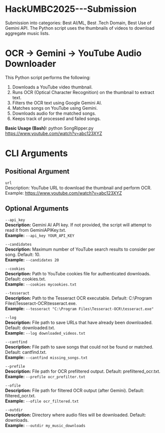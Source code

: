 # HackUMBC2025---Submission
Submission into categories: Best AI/ML, Best .Tech Domain, Best Use of Gemini API. The Python script uses the thumbnails of videos to download aggregate music lists.

# OCR → Gemini → YouTube Audio Downloader

This Python script performs the following:

1. Downloads a YouTube video thumbnail.
2. Runs OCR (Optical Character Recognition) on the thumbnail to extract text.
3. Filters the OCR text using Google Gemini AI.
4. Matches songs on YouTube using Gemini.
5. Downloads audio for the matched songs.
6. Keeps track of processed and failed songs.

**Basic Usage (Bash):** python SongRipper.py https://www.youtube.com/watch?v=abc123XYZ


# CLI Arguments<br />
## Positional Argument<br />
  ````url````<br />
Description: YouTube URL to download the thumbnail and perform OCR.<br />
Example: https://www.youtube.com/watch?v=abc123XYZ<br />


## Optional Arguments<br />
  ````--api_key````<br />
**Description:** Gemini AI API key. If not provided, the script will attempt to read it from GeminiAPIKey.txt.<br />
**Example:** ````--api_key YOUR_API_KEY````<br />

  ````--candidates````<br />
**Description:** Maximum number of YouTube search results to consider per song. Default: 10.<br />
**Example:** ````--candidates 20````<br />

  ````--cookies````<br />
**Description:** Path to YouTube cookies file for authenticated downloads. Default: cookies.txt.<br />
**Example:** ````--cookies mycookies.txt````<br />

  ````--tesseract````<br />
**Description:** Path to the Tesseract OCR executable. Default: C:\Program Files\Tesseract-OCR\tesseract.exe.<br />
**Example:** ````--tesseract "C:\Program Files\Tesseract-OCR\tesseract.exe"````<br />

  ````--log````<br />
**Description:** File path to save URLs that have already been downloaded. Default: downloaded.txt.<br />
**Example:** ````--log downloaded_videos.txt````<br />

  ````--cantfind````<br />
**Description:** File path to save songs that could not be found or matched. Default: cantfind.txt.<br />
**Example:** ````--cantfind missing_songs.txt````<br />

  ````--prefile````<br />
**Description:** File path for OCR prefiltered output. Default: prefiltered_ocr.txt.<br />
**Example:** ````--prefile ocr_prefilter.txt````<br />

  ````--ofile````<br />
**Description:** File path for filtered OCR output (after Gemini). Default: filtered_ocr.txt.<br />
**Example:** ````--ofile ocr_filtered.txt````<br />

  ````--outdir````<br />
**Description:** Directory where audio files will be downloaded. Default: downloads.<br />
**Example:** ````--outdir my_music_downloads````<br />

